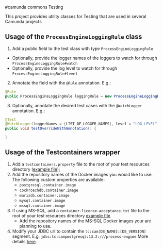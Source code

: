 #camunda commons Testing

This project provides utility classes for Testing that are used in several Camunda projects

## Usage of the `ProcessEngineLoggingRule` class

1. Add a public field to the test class with type `ProcessEngineLoggingRule`
  * Optionally, provide the logger names of the loggers to watch for through `ProcessEngineLoggingRule#watch`
  * Optionally, provide the log level to watch for through `ProcessEngineLoggingRule#level`
2. Annotate the field with the `@Rule` annotation. E.g.:
```java
@Rule
public ProcessEngineLoggingRule loggingRule = new ProcessEngineLoggingRule();
```
3. Optionally, annotate the desired test cases with the `@WatchLogger` annotation. E.g.:
```java
@Test
@WatchLogger(loggerNames = {LIST_OF_LOGGER_NAMES}, level = "LOG_LEVEL")
public void testOverrideWithAnnotation() {

}
```

## Usage of the Testcontainers wrapper

1. Add a `testcontainers.property` file to the root of your test resources directory ([example file](./testing/src/test/resources/testcontainers.properties));
1. Add the repository names of the Docker images you would like to use. The following custom properties are available:
   * `postgresql.container.image`
   * `cockroachdb.container.image`
   * `mariadb.container.image`
   * `mysql.container.image`
   * `mssql.container.image`
1. If using MS-SQL, add a `container-license-acceptance.txt` file to the root of your test resources directory [example file](./testing/src/test/resources/container-license-acceptance.txt). 
   * Add the repository names of the MS-SQL Docker images your are planning to use.
1. Modify your JDBC url to contain the `tc:cam[DB_NAME]:[DB_VERSION]` segment. E.g. `jdbc:tc:campostgresql:13.2:///process-engine` 
   More details [here](https://www.testcontainers.org/modules/databases/jdbc/).